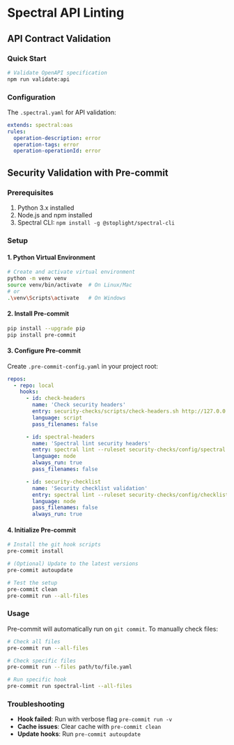 # Spectral API Linting

## API Contract Validation

### Quick Start

```bash
# Validate OpenAPI specification
npm run validate:api
```

### Configuration

The `.spectral.yaml` for API validation:

```yaml
extends: spectral:oas
rules:
  operation-description: error
  operation-tags: error
  operation-operationId: error
```

## Security Validation with Pre-commit

### Prerequisites

1. Python 3.x installed
2. Node.js and npm installed
3. Spectral CLI: `npm install -g @stoplight/spectral-cli`

### Setup

#### 1. Python Virtual Environment

```bash
# Create and activate virtual environment
python -m venv venv
source venv/bin/activate  # On Linux/Mac
# or
.\venv\Scripts\activate   # On Windows
```

#### 2. Install Pre-commit

```bash
pip install --upgrade pip
pip install pre-commit
```

#### 3. Configure Pre-commit

Create `.pre-commit-config.yaml` in your project root:

```yaml
repos:
  - repo: local
    hooks:
      - id: check-headers
        name: 'Check security headers'
        entry: security-checks/scripts/check-headers.sh http://127.0.0.1/api/v1
        language: script
        pass_filenames: false

      - id: spectral-headers
        name: 'Spectral lint security headers'
        entry: spectral lint --ruleset security-checks/config/spectral.yaml tmp/headers.json --fail-severity=error --verbose
        language: node
        always_run: true
        pass_filenames: false

      - id: security-checklist
        name: 'Security checklist validation'
        entry: spectral lint --ruleset security-checks/config/checklist.yaml --verbose security-checks/checklist.yaml
        language: node
        pass_filenames: false
        always_run: true
```

#### 4. Initialize Pre-commit

```bash
# Install the git hook scripts
pre-commit install

# (Optional) Update to the latest versions
pre-commit autoupdate

# Test the setup
pre-commit clean
pre-commit run --all-files
```

### Usage

Pre-commit will automatically run on `git commit`. To manually check files:

```bash
# Check all files
pre-commit run --all-files

# Check specific files
pre-commit run --files path/to/file.yaml

# Run specific hook
pre-commit run spectral-lint --all-files
```

### Troubleshooting

- **Hook failed**: Run with verbose flag `pre-commit run -v`
- **Cache issues**: Clear cache with `pre-commit clean`
- **Update hooks**: Run `pre-commit autoupdate`
